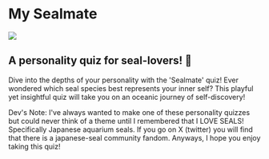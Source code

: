 # My Sealmate
![](https://github.com/anzuurin/My-Sealmate/blob/main/assets/spinning_seal.gif)
## A personality quiz for seal-lovers! :seal:

Dive into the depths of your personality with the 'Sealmate' quiz! Ever wondered which seal species best represents your inner self? This playful yet insightful quiz will take you on an oceanic journey of self-discovery!

Dev's Note: I've always wanted to make one of these personality quizzes but could never think of a theme until I remembered that I LOVE SEALS! Specifically Japanese aquarium seals. If you go on X (twitter) you will find that there is a japanese-seal community fandom. Anyways, I hope you enjoy taking this quiz!
